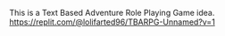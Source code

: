 This is a Text Based Adventure Role Playing Game idea.
https://replit.com/@lolifarted96/TBARPG-Unnamed?v=1
